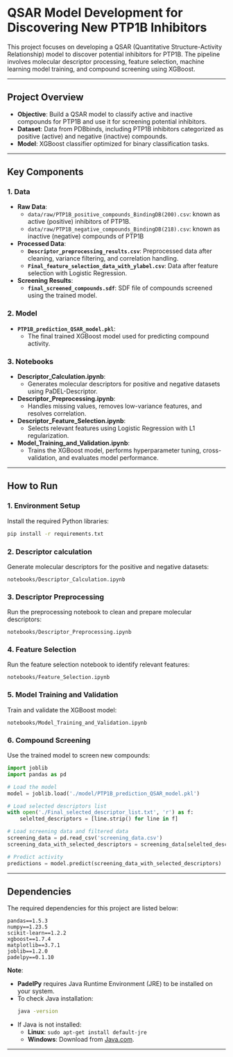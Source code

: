 # **QSAR Model Development for Discovering New PTP1B Inhibitors**

This project focuses on developing a QSAR (Quantitative Structure-Activity Relationship) model to discover potential inhibitors for PTP1B. The pipeline involves molecular descriptor processing, feature selection, machine learning model training, and compound screening using XGBoost.

---

## **Project Overview**

- **Objective**: Build a QSAR model to classify active and inactive compounds for PTP1B and use it for screening potential inhibitors.
- **Dataset**: Data from PDBbinds, including PTP1B inhibitors categorized as positive (active) and negative (inactive) compounds.
- **Model**: XGBoost classifier optimized for binary classification tasks.

---

## **Key Components**

### **1. Data**
- **Raw Data**:
  - `data/raw/PTP1B_positive_compounds_BindingDB(200).csv`: known as active (positive) inhibitors of PTP1B.
  - `data/raw/PTP1B_negative_compounds_BindingDB(218).csv`: known as inactive (negative) compounds of PTP1B
- **Processed Data**:
  - **`Descriptor_preprocessing_results.csv`**: Preprocessed data after cleaning, variance filtering, and correlation handling.
  - **`Final_feature_selection_data_with_ylabel.csv`**: Data after feature selection with Logistic Regression.
- **Screening Results**:
  - **`final_screened_compounds.sdf`**: SDF file of compounds screened using the trained model.

### **2. Model**
- **`PTP1B_prediction_QSAR_model.pkl`**:
  - The final trained XGBoost model used for predicting compound activity.

### **3. Notebooks**
- **Descriptor_Calculation.ipynb**:
  - Generates molecular descriptors for positive and negative datasets using PaDEL-Descriptor.
- **Descriptor_Preprocessing.ipynb**:
  - Handles missing values, removes low-variance features, and resolves correlation.
- **Descriptor_Feature_Selection.ipynb**:
  - Selects relevant features using Logistic Regression with L1 regularization.
- **Model_Training_and_Validation.ipynb**:
  - Trains the XGBoost model, performs hyperparameter tuning, cross-validation, and evaluates model performance.

---

## **How to Run**

### **1. Environment Setup**
Install the required Python libraries:
```bash
pip install -r requirements.txt
```

### **2. Descriptor calculation**
Generate molecular descriptors for the positive and negative datasets:
```plaintext
notebooks/Descriptor_Calculation.ipynb
```

### **3. Descriptor Preprocessing**
Run the preprocessing notebook to clean and prepare molecular descriptors:
```plaintext
notebooks/Descriptor_Preprocessing.ipynb
```

### **4. Feature Selection**
Run the feature selection notebook to identify relevant features:
```plaintext
notebooks/Feature_Selection.ipynb
```

### **5. Model Training and Validation**
Train and validate the XGBoost model:
```plaintext
notebooks/Model_Training_and_Validation.ipynb
```

### **6. Compound Screening**
Use the trained model to screen new compounds:
```python
import joblib
import pandas as pd

# Load the model
model = joblib.load('./model/PTP1B_prediction_QSAR_model.pkl')

# Load selected descriptors list
with open('./Final_selected_descriptor_list.txt', 'r') as f:
    selelted_descriptors = [line.strip() for line in f]

# Load screening data and filtered data
screening_data = pd.read_csv('screening_data.csv')
screening_data_with_selected_descriptors = screening_data[selelted_descriptors]

# Predict activity
predictions = model.predict(screening_data_with_selected_descriptors)
```

---

## **Dependencies**

The required dependencies for this project are listed below:

```plaintext
pandas==1.5.3
numpy==1.23.5
scikit-learn==1.2.2
xgboost==1.7.4
matplotlib==3.7.1
joblib==1.2.0
padelpy==0.1.10
```

**Note**: 
- **PadelPy** requires Java Runtime Environment (JRE) to be installed on your system.
- To check Java installation:
  ```bash
  java -version
  ```
- If Java is not installed:
  - **Linux**: `sudo apt-get install default-jre`
  - **Windows**: Download from [Java.com](https://www.java.com/download/).

---
